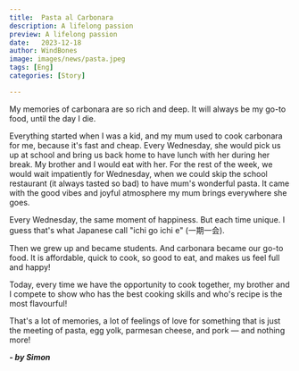 ```yaml
---
title:  Pasta al Carbonara
description: A lifelong passion
preview: A lifelong passion
date:   2023-12-18
author: WindBones
image: images/news/pasta.jpeg
tags: [Eng]
categories: [Story]

---
```

My memories of carbonara are so rich and deep. It will always be my go-to food, until the day I die.

Everything started when I was a kid, and my mum used to cook carbonara for me, because it's fast and cheap. Every Wednesday, she would pick us up at school and bring us back home to have lunch with her during her break. My brother and I would eat with her. For the rest of the week, we would wait impatiently for Wednesday, when we could skip the school restaurant (it always tasted so bad) to have mum's wonderful pasta. It came with the good vibes and joyful atmosphere my mum brings everywhere she goes.

Every Wednesday, the same moment of happiness. But each time unique. I guess that's what Japanese call "ichi go ichi e" (一期一会).

Then we grew up and became students. And carbonara became our go-to food. It is affordable, quick to cook, so good to eat, and makes us feel full and happy!

Today, every time we have the opportunity to cook together, my brother and I compete to show who has the best cooking skills and who's recipe is the most flavourful!

That's a lot of memories, a lot of feelings of love for something that is just the meeting of pasta, egg yolk, parmesan cheese, and pork — and nothing more! 

***- by Simon***
